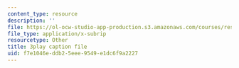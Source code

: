 ```yaml
---
content_type: resource
description: ''
file: https://ol-ocw-studio-app-production.s3.amazonaws.com/courses/res-6-012-introduction-to-probability-spring-2018/f7e1046eddb25eee9549e1dc6f9a2227_2371421.vtt
file_type: application/x-subrip
resourcetype: Other
title: 3play caption file
uid: f7e1046e-ddb2-5eee-9549-e1dc6f9a2227
---
```

